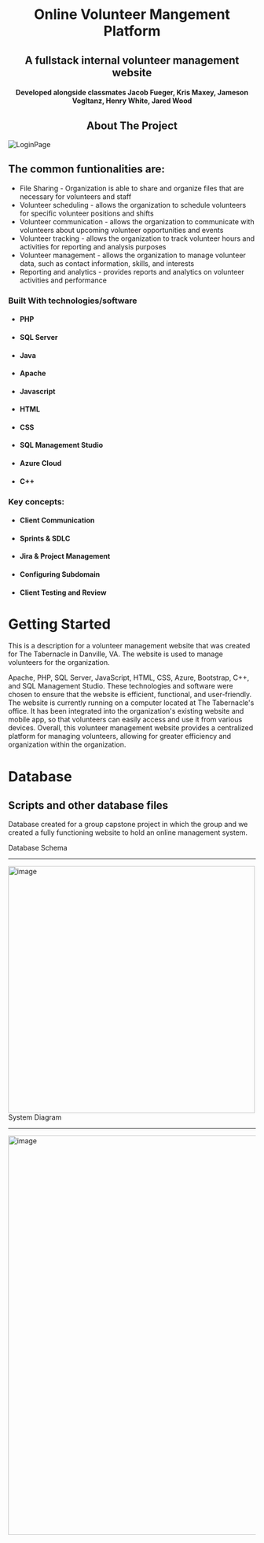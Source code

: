 
<!-- PROJECT LOGO -->
<p align="center">
<h1 align="center">Online Volunteer Mangement Platform </h1>
<h2 align="center">A fullstack internal volunteer management website</h3>
<h4 align="center">Developed alongside classmates Jacob Fueger, Kris Maxey, Jameson Vogltanz, Henry White, Jared Wood <br></h4>
</p>

<!-- ABOUT THE PROJECT -->
<h2 align="center"> About The Project</h2>
<!--<p> align="center"> <img width=75% height=75% alt="Login Page" src="https://user-images.githubusercontent.com/84547591/220986944-27f9c225-619c-4408-a51a-5e287d7f2372.png"> </p>-->




![LoginPage](https://user-images.githubusercontent.com/84547591/220986944-27f9c225-619c-4408-a51a-5e287d7f2372.png "Login Page")
<h2>The common funtionalities are:</h2>

- File Sharing - Organization is able to share and organize files that are necessary for volunteers and staff
- Volunteer scheduling - allows the organization to schedule volunteers for specific volunteer positions and shifts
- Volunteer communication - allows the organization to communicate with volunteers about upcoming volunteer opportunities and events
- Volunteer tracking - allows the organization to track volunteer hours and activities for reporting and analysis purposes
- Volunteer management - allows the organization to manage volunteer data, such as contact information, skills, and interests
- Reporting and analytics - provides reports and analytics on volunteer activities and performance

<h3> Built With technologies/software</h3>

- #### PHP
- #### SQL Server
- #### Java
- #### Apache
- #### Javascript
- #### HTML
- #### CSS
- #### SQL Management Studio
- #### Azure Cloud
- #### C++

### Key concepts:

- #### Client Communication
- #### Sprints & SDLC
- #### Jira & Project Management
- #### Configuring Subdomain
- #### Client Testing and Review

<!-- GETTING STARTED -->

# Getting Started
This is a description for a volunteer management website that was created for The Tabernacle in Danville, VA. The website is used to manage volunteers for the organization. 

 
 
 
Apache, PHP, SQL Server, JavaScript, HTML, CSS, Azure, Bootstrap, C++, and SQL Management Studio. These technologies and software were chosen to ensure that the website is efficient, functional, and user-friendly.
The website is currently running on a computer located at The Tabernacle's office. It has been integrated into the organization's existing website and mobile app, so that volunteers can easily access and use it from various devices. Overall, this volunteer management website provides a centralized platform for managing volunteers, allowing for greater efficiency and organization within the organization.

# Database
Scripts and other database files
--------------
Database created for a group capstone project in which the group and we created a fully functioning website to hold an online management system. 
 
Database Schema <br> 
<hr>
<img width="502" alt="image" src="https://user-images.githubusercontent.com/84547591/220978148-7599b974-1121-4181-99e8-9595a821503c.png">
<br>
System Diagram <br>
<hr>
<img width="812" alt="image" src="https://user-images.githubusercontent.com/84547591/220976386-2c8259bf-22fc-45b5-85f7-0168a5a39533.png">
